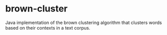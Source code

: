 brown-cluster
=============

Java implementation of the brown clustering algorithm that clusters words based on their contexts in a text corpus.
